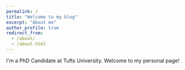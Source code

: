 ```yaml
---
permalink: /
title: "Welcome to my blog"
excerpt: "About me"
author_profile: true
redirect_from: 
  - /about/
  - /about.html
---
```


I'm a PhD Candidate at Tufts University. Welcome to my personal page!
